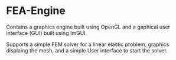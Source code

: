 # FEA-Engine

Contains a graphics engine built using OpenGL and a gaphical user interface (GUI) built using ImGUI.

Supports a simple FEM solver for a linear elastic problem, graphics displaing the mesh, and a simple User interface to start the solver. 
